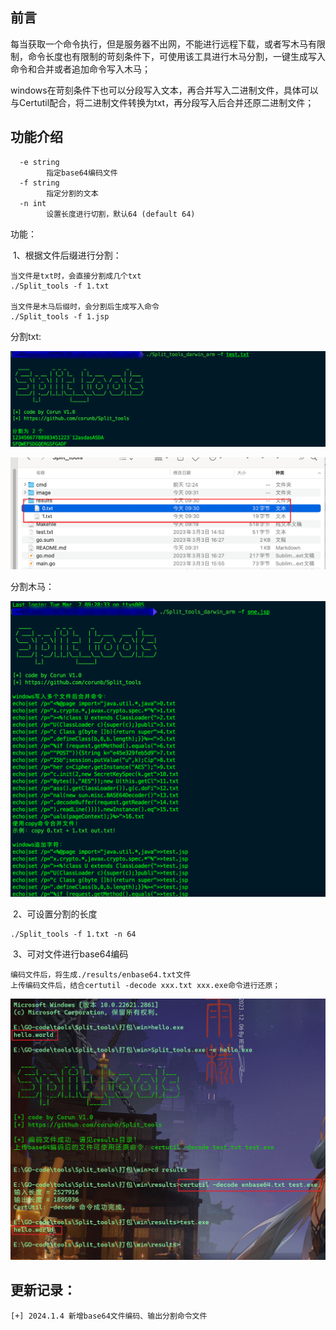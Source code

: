 ## 前言

​		每当获取一个命令执行，但是服务器不出网，不能进行远程下载，或者写木马有限制，命令长度也有限制的苛刻条件下，可使用该工具进行木马分割，一键生成写入命令和合并或者追加命令写入木马；

​		windows在苛刻条件下也可以分段写入文本，再合并写入二进制文件，具体可以与Certutil配合，将二进制文件转换为txt，再分段写入后合并还原二进制文件；

## 功能介绍

```
  -e string
        指定base64编码文件
  -f string
        指定分割的文本
  -n int
        设置长度进行切割，默认64 (default 64)

```

功能：

​	1、根据文件后缀进行分割：

```
当文件是txt时，会直接分割成几个txt
./Split_tools -f 1.txt

当文件是木马后缀时，会分割后生成写入命令
./Split_tools -f 1.jsp
```

分割txt:

![image-20230307093119027](./assets/image-20230307093119027.png)

![image-20230307093211722](./assets/image-20230307093211722.png)



分割木马：

![image-20230307093032359](./assets/image-20230307093032359.png)

​	2、可设置分割的长度

```
./Split_tools -f 1.txt -n 64
```

​	3、可对文件进行base64编码
```
编码文件后，将生成./results/enbase64.txt文件
上传编码文件后，结合certutil -decode xxx.txt xxx.exe命令进行还原；
```

![image-20240104111644639](./assets/image-20240104111644639.png)

## 更新记录：
```
[+] 2024.1.4 新增base64文件编码、输出分割命令文件
```


